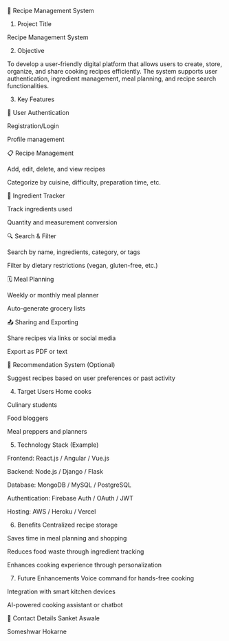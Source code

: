 📘 Recipe Management System 

1. Project Title

Recipe Management System

2. Objective

To develop a user-friendly digital platform that allows users to create, store, organize, and share cooking recipes efficiently. The system supports user authentication, ingredient management, meal planning, and recipe search functionalities.

3. Key Features

🔐 User Authentication

Registration/Login

Profile management

📋 Recipe Management

Add, edit, delete, and view recipes

Categorize by cuisine, difficulty, preparation time, etc.

🧾 Ingredient Tracker

Track ingredients used

Quantity and measurement conversion

🔍 Search & Filter

Search by name, ingredients, category, or tags

Filter by dietary restrictions (vegan, gluten-free, etc.)

🗓️ Meal Planning

Weekly or monthly meal planner

Auto-generate grocery lists

📤 Sharing and Exporting

Share recipes via links or social media

Export as PDF or text

🧠 Recommendation System (Optional)

Suggest recipes based on user preferences or past activity

4. Target Users
Home cooks

Culinary students

Food bloggers

Meal preppers and planners

5. Technology Stack (Example)

Frontend: React.js / Angular / Vue.js

Backend: Node.js / Django / Flask

Database: MongoDB / MySQL / PostgreSQL

Authentication: Firebase Auth / OAuth / JWT

Hosting: AWS / Heroku / Vercel

6. Benefits
Centralized recipe storage

Saves time in meal planning and shopping

Reduces food waste through ingredient tracking

Enhances cooking experience through personalization

7. Future Enhancements
Voice command for hands-free cooking

Integration with smart kitchen devices

AI-powered cooking assistant or chatbot




📌 Contact Details
Sanket Aswale

Someshwar Hokarne
